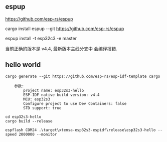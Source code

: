## espup

https://github.com/esp-rs/espup

cargo install espup --git https://github.com/esp-rs/espup

espup install -t esp32c3 -e master

当前正确的版本是 v4.4, 最新版本主线分支中 会编译报错.

## hello world

    cargo generate --git https://github.com/esp-rs/esp-idf-template cargo

        参数:
            project name: esp32s3-hello
            ESP-IDF native build version: v4.4
            MCU: esp32s3
            Configure project to use Dev Containers: false
            STD support: true

    cd esp32s3-hello
    cargo build --release

    espflash COM24 .\target\xtensa-esp32s3-espidf\release\esp32s3-hello --speed 2000000 --monitor
